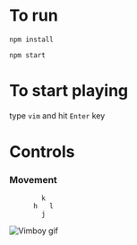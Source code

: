 # To run

`npm install`

`npm start`

# To start playing

type `vim` and hit `Enter` key

# Controls

### Movement

```
        k
      h   l
        j
```

![Vimboy gif](https://i.imgur.com/hiQQvB8.gif)
